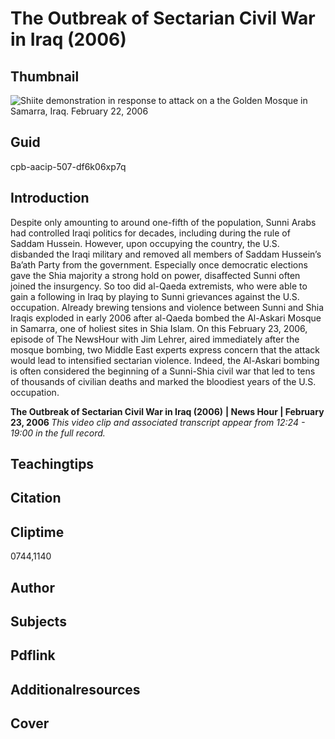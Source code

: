 # The Outbreak of Sectarian Civil War in Iraq (2006)

## Thumbnail

![Shiite demonstration in response to attack on a the Golden Mosque in Samarra, Iraq. February 22, 2006](https://s3.amazonaws.com/americanarchive.org/primary_source_sets/10_War_On_Terror.jpeg "Shiite demonstration in response to attack on a the Golden Mosque in Samarra, Iraq. February 22, 2006")


## Guid
cpb-aacip-507-df6k06xp7q

## Introduction

Despite only amounting to around one-fifth of the population, Sunni Arabs had controlled Iraqi politics for decades, including during the rule of Saddam Hussein. However, upon occupying the country, the U.S. disbanded the Iraqi military and removed all members of Saddam Hussein’s Ba’ath Party from the government. Especially once democratic elections gave the Shia majority a strong hold on power, disaffected Sunni often joined the insurgency. So too did al-Qaeda extremists, who were able to gain a following in Iraq by playing to Sunni grievances against the U.S. occupation. Already brewing tensions and violence between Sunni and Shia Iraqis exploded in early 2006 after al-Qaeda bombed the Al-Askari Mosque in Samarra, one of holiest sites in Shia Islam.  On this February 23, 2006, episode of The NewsHour with Jim Lehrer, aired immediately after the mosque bombing, two Middle East experts express concern that the attack would lead to intensified sectarian violence. Indeed, the Al-Askari bombing is often considered the beginning of a Sunni-Shia civil war that led to tens of thousands of civilian deaths and marked the bloodiest years of the U.S. occupation.  



<b>The Outbreak of Sectarian Civil War in Iraq (2006)</b>
<b>| News Hour | February 23, 2006 </b>
<i>This video clip and associated transcript appear from 12:24 - 19:00 in the full record.</i>

## Teachingtips

## Citation

## Cliptime

0744,1140

## Author
## Subjects
## Pdflink
## Additionalresources
## Cover
